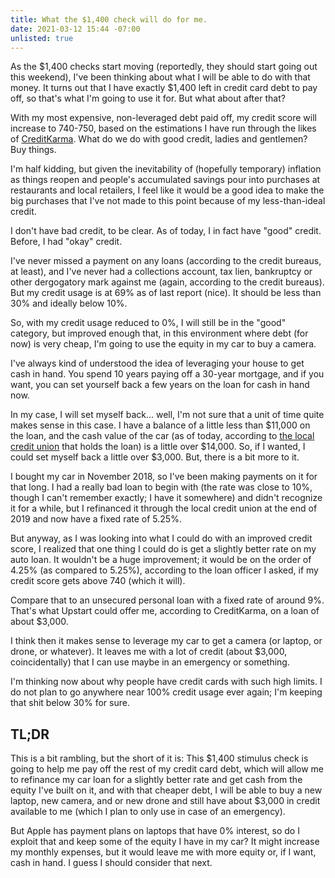 ```yaml
---
title: What the $1,400 check will do for me.
date: 2021-03-12 15:44 -07:00
unlisted: true
---
```


As the $1,400 checks start moving (reportedly, they should start going out this weekend), I've been thinking about what I will be able to do with that money. It turns out that I have exactly $1,400 left in credit card debt to pay off, so that's what I'm going to use it for. But what about after that?

With my most expensive, non-leveraged debt paid off, my credit score will increase to 740-750, based on the estimations I have run through the likes of [CreditKarma](https://www.creditkarma.com). What do we do with good credit, ladies and gentlemen? Buy things.

I'm half kidding, but given the inevitability of (hopefully temporary) inflation as things reopen and people's accumulated savings pour into purchases at restaurants and local retailers, I feel like it would be a good idea to make the big purchases that I've not made to this point because of my less-than-ideal credit.

I don't have bad credit, to be clear. As of today, I in fact have "good" credit. Before, I had "okay" credit.

I've never missed a payment on any loans (according to the credit bureaus, at least), and I've never had a collections account, tax lien, bankruptcy or other dergogatory mark against me (again, according to the credit bureaus). But my credit usage is at 69% as of last report (nice). It should be less than 30% and ideally below 10%.

So, with my credit usage reduced to 0%, I will still be in the "good" category, but improved enough that, in this environment where debt (for now) is very cheap, I'm going to use the equity in my car to buy a camera.

I've always kind of understood the idea of leveraging your house to get cash in hand. You spend 10 years paying off a 30-year mortgage, and if you want, you can set yourself back a few years on the loan for cash in hand now.

In my case, I will set myself back... well, I'm not sure that a unit of time quite makes sense in this case. I have a balance of a little less than $11,000 on the loan, and the cash value of the car (as of today, according to [the local credit union](https://www.desertriverscu.com) that holds the loan) is a little over $14,000. So, if I wanted, I could set myself back a little over $3,000. But, there is a bit more to it.

I bought my car in November 2018, so I've been making payments on it for that long. I had a really bad loan to begin with (the rate was close to 10%, though I can't remember exactly; I have it somewhere) and didn't recognize it for a while, but I refinanced it through the local credit union at the end of 2019 and now have a fixed rate of 5.25%.

But anyway, as I was looking into what I could do with an improved credit score, I realized that one thing I could do is get a slightly better rate on my auto loan. It wouldn't be a huge improvement; it would be on the order of 4.25% (as compared to 5.25%), according to the loan officer I asked, if my credit score gets above 740 (which it will).

Compare that to an unsecured personal loan with a fixed rate of around 9%. That's what Upstart could offer me, according to CreditKarma, on a loan of about $3,000.

I think then it makes sense to leverage my car to get a camera (or laptop, or drone, or whatever). It leaves me with a lot of credit (about $3,000, coincidentally) that I can use maybe in an emergency or something.

I'm thinking now about why people have credit cards with such high limits. I do not plan to go anywhere near 100% credit usage ever again; I'm keeping that shit below 30% for sure.

## TL;DR

This is a bit rambling, but the short of it is: This $1,400 stimulus check is going to help me pay off the rest of my credit card debt, which will allow me to refinance my car loan for a slightly better rate and get cash from the equity I've built on it, and with that cheaper debt, I will be able to buy a new laptop, new camera, and or new drone and still have about $3,000 in credit available to me (which I plan to only use in case of an emergency).

But Apple has payment plans on laptops that have 0% interest, so do I exploit that and keep some of the equity I have in my car? It might increase my monthly expenses, but it would leave me with more equity or, if I want, cash in hand. I guess I should consider that next.
